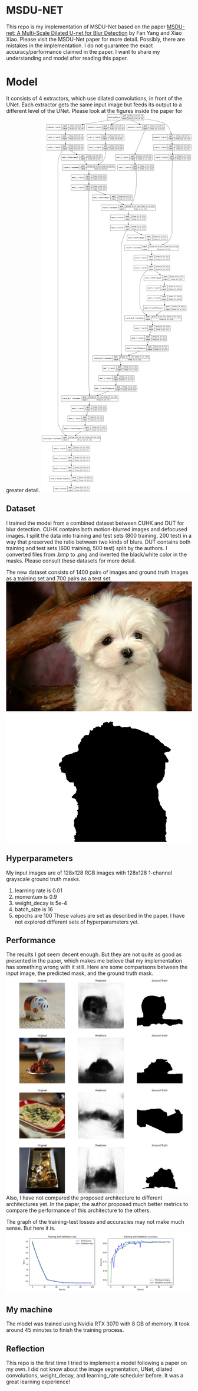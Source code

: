 # MSDU-NET
This repo is my implementation of MSDU-Net based on the paper [MSDU-net: A Multi-Scale Dilated U-net for
Blur Detection](https://arxiv.org/pdf/2006.03182.pdf) by Fan Yang and Xiao Xiao. Please visit the MSDU-Net paper for more detail.
Possibly, there are mistakes in the implementation. I do not guarantee the exact accuracy/performance claimed in the paper. I want to share my understanding and model after reading this paper.

# Model
It consists of 4 extractors, which use dilated convolutions, in front of the UNet. Each extractor gets the same input image but feeds its output to a different level of the UNet. Please look at the figures inside the paper for greater detail.
![Model's architecture](/images/msdu-net.png)

## Dataset
I trained the model from a combined dataset between CUHK and DUT for blur detection. 
CUHK contains both motion-blurred images and defocused images. I split the data into training and test sets (800 training, 200 test) in a way that preserved the ratio between two kinds of blurs.
DUT contains both training and test sets (600 training, 500 test) split by the authors. I converted files from .bmp to .png and inverted the black/white color in the masks. Please consult these datasets for more detail.


The new dataset consists of 1400 pairs of images and ground truth images as a training set and 700 pairs as a test set.
![Example of the input image](/dataset/Training/image/505.jpg)
![Example of the ground truth image](/dataset/Training/gt/505.png)

## Hyperparameters
My input images are of 128x128 RGB images with 128x128 1-channel grayscale ground truth masks.
1. learning rate is 0.01
2. momentum is 0.9
3. weight_decay is 5e-4
4. batch_size is 16
5. epochs are 100
These values are set as described in the paper. I have not explored different sets of hyperparameters yet.

## Performance
The results I got seem decent enough. But they are not quite as good as presented in the paper, which makes me believe that my implementation has something wrong with it still.
Here are some comparisons between the input image, the predicted mask, and the ground truth mask.
![Results](/images/result_example.jpg)
Also, I have not compared the proposed architecture to different architectures yet.
In the paper, the author proposed much better metrics to compare the performance of this architecture to the others.

The graph of the training-test losses and accuracies may not make much sense. But here it is.
![Losses and accuracies](/images/losses_and_accuracies.png)

## My machine
The model was trained using Nvidia RTX 3070 with 8 GB of memory. It took around 45 minutes to finish the training process.

## Reflection
This repo is the first time I tried to implement a model following a paper on my own. I did not know about the image segmentation, UNet, dilated convolutions, weight_decay, and learning_rate scheduler before. It was a great learning experience!
